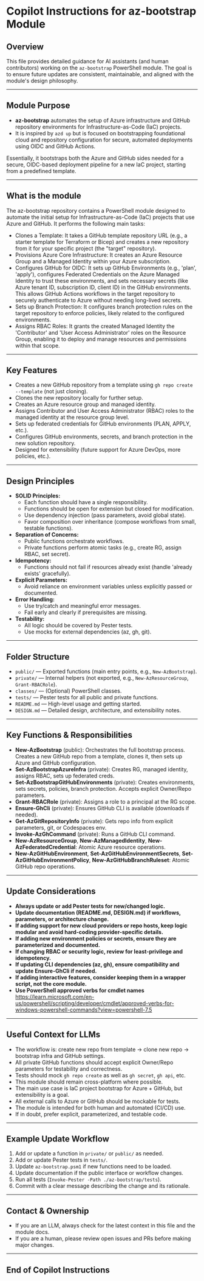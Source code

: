 # Copilot Instructions for az-bootstrap Module

## Overview

This file provides detailed guidance for AI assistants (and human contributors) working on the `az-bootstrap` PowerShell module. The goal is to ensure future updates are consistent, maintainable, and aligned with the module's design philosophy.

---

## Module Purpose

- **az-bootstrap** automates the setup of Azure infrastructure and GitHub repository environments for Infrastructure-as-Code (IaC) projects.
- It is inspired by `azd up` but is focused on bootstrapping foundational cloud and repository configuration for secure, automated deployments using OIDC and GitHub Actions.

Essentially, it bootstraps both the Azure and GitHub sides needed for a secure, OIDC-based deployment pipeline for a new IaC project, starting from a predefined template.

---

## What is the module

The az-bootstrap repository contains a PowerShell module designed to automate the initial setup for Infrastructure-as-Code (IaC) projects that use Azure and GitHub. It performs the following main tasks:

- Clones a Template: It takes a GitHub template repository URL (e.g., a starter template for Terraform or Bicep) and creates a new repository from it for your specific project (the "target" repository).
- Provisions Azure Core Infrastructure: It creates an Azure Resource Group and a Managed Identity within your Azure subscription.
- Configures GitHub for OIDC: It sets up GitHub Environments (e.g., 'plan', 'apply'), configures Federated Credentials on the Azure Managed Identity to trust these environments, and sets necessary secrets (like Azure tenant ID, subscription ID, client ID) in the GitHub environments. This allows GitHub Actions workflows in the target repository to securely authenticate to Azure without needing long-lived secrets.
- Sets up Branch Protection: It configures branch protection rules on the target repository to enforce policies, likely related to the configured environments.
- Assigns RBAC Roles: It grants the created Managed Identity the 'Contributor' and 'User Access Administrator' roles on the Resource Group, enabling it to deploy and manage resources and permissions within that scope.

---

## Key Features

- Creates a new GitHub repository from a template using `gh repo create --template` (not just cloning).
- Clones the new repository locally for further setup.
- Creates an Azure resource group and managed identity.
- Assigns Contributor and User Access Administrator (RBAC) roles to the managed identity at the resource group level.
- Sets up federated credentials for GitHub environments (PLAN, APPLY, etc.).
- Configures GitHub environments, secrets, and branch protection in the new solution repository.
- Designed for extensibility (future support for Azure DevOps, more policies, etc.).

---

## Design Principles

- **SOLID Principles:**
  - Each function should have a single responsibility.
  - Functions should be open for extension but closed for modification.
  - Use dependency injection (pass parameters, avoid global state).
  - Favor composition over inheritance (compose workflows from small, testable functions).
- **Separation of Concerns:**
  - Public functions orchestrate workflows.
  - Private functions perform atomic tasks (e.g., create RG, assign RBAC, set secret).
- **Idempotency:**
  - Functions should not fail if resources already exist (handle 'already exists' gracefully).
- **Explicit Parameters:**
  - Avoid reliance on environment variables unless explicitly passed or documented.
- **Error Handling:**
  - Use try/catch and meaningful error messages.
  - Fail early and clearly if prerequisites are missing.
- **Testability:**
  - All logic should be covered by Pester tests.
  - Use mocks for external dependencies (az, gh, git).

---

## Folder Structure

- `public/` — Exported functions (main entry points, e.g., `New-AzBootstrap`).
- `private/` — Internal helpers (not exported, e.g., `New-AzResourceGroup`, `Grant-RBACRole`).
- `classes/` — (Optional) PowerShell classes.
- `tests/` — Pester tests for all public and private functions.
- `README.md` — High-level usage and getting started.
- `DESIGN.md` — Detailed design, architecture, and extensibility notes.

---

## Key Functions & Responsibilities

- **New-AzBootstrap** (public): Orchestrates the full bootstrap process. Creates a new GitHub repo from a template, clones it, then sets up Azure and GitHub configuration.
- **Set-AzBootstrapAzureInfra** (private): Creates RG, managed identity, assigns RBAC, sets up federated creds.
- **Set-AzBootstrapGitHubEnvironments** (private): Creates environments, sets secrets, policies, branch protection. Accepts explicit Owner/Repo parameters.
- **Grant-RBACRole** (private): Assigns a role to a principal at the RG scope.
- **Ensure-GhCli** (private): Ensures GitHub CLI is available (downloads if needed).
- **Get-AzGitRepositoryInfo** (private): Gets repo info from explicit parameters, git, or Codespaces env.
- **Invoke-AzGhCommand** (private): Runs a GitHub CLI command.
- **New-AzResourceGroup**, **New-AzManagedIdentity**, **New-AzFederatedCredential**: Atomic Azure resource operations.
- **New-AzGitHubEnvironment**, **Set-AzGitHubEnvironmentSecrets**, **Set-AzGitHubEnvironmentPolicy**, **New-AzGitHubBranchRuleset**: Atomic GitHub repo operations.

---

## Update Considerations

- **Always update or add Pester tests for new/changed logic.**
- **Update documentation (README.md, DESIGN.md) if workflows, parameters, or architecture change.**
- **If adding support for new cloud providers or repo hosts, keep logic modular and avoid hard-coding provider-specific details.**
- **If adding new environment policies or secrets, ensure they are parameterized and documented.**
- **If changing RBAC or security logic, review for least-privilege and idempotency.**
- **If updating CLI dependencies (az, gh), ensure compatibility and update Ensure-GhCli if needed.**
- **If adding interactive features, consider keeping them in a wrapper script, not the core module.**
- **Use PowerShell approved verbs for cmdlet names** <https://learn.microsoft.com/en-us/powershell/scripting/developer/cmdlet/approved-verbs-for-windows-powershell-commands?view=powershell-7.5>

---

## Useful Context for LLMs

- The workflow is: create new repo from template → clone new repo → bootstrap infra and GitHub settings.
- All private GitHub functions should accept explicit Owner/Repo parameters for testability and correctness.
- Tests should mock `gh repo create` as well as `gh secret`, `gh api`, etc.
- This module should remain cross-platform where possible.
- The main use case is IaC project bootstrap for Azure + GitHub, but extensibility is a goal.
- All external calls to Azure or GitHub should be mockable for tests.
- The module is intended for both human and automated (CI/CD) use.
- If in doubt, prefer explicit, parameterized, and testable code.

---

## Example Update Workflow

1. Add or update a function in `private/` or `public/` as needed.
2. Add or update Pester tests in `tests/`.
3. Update `az-bootstrap.psm1` if new functions need to be loaded.
4. Update documentation if the public interface or workflow changes.
5. Run all tests (`Invoke-Pester -Path ./az-bootstrap/tests`).
6. Commit with a clear message describing the change and its rationale.

---

## Contact & Ownership

- If you are an LLM, always check for the latest context in this file and the module docs.
- If you are a human, please review open issues and PRs before making major changes.

---

## End of Copilot Instructions
